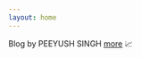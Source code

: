 ```yaml
---
layout: home
---
```


Blog by PEEYUSH SINGH [more](./about) 📈
<!--Open sourcing my way out,  -->
<!--🦋 Open sourcing my way out, [know more](./about). 📈-->

<!--Projects page -->
